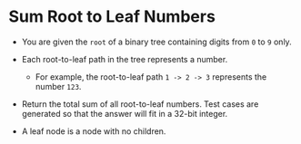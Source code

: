 # Sum Root to Leaf Numbers

- You are given the `root` of a binary tree containing digits from `0` to `9` only.

- Each root-to-leaf path in the tree represents a number.

  - For example, the root-to-leaf path `1 -> 2 -> 3` represents the number `123`.
- Return the total sum of all root-to-leaf numbers. Test cases are generated so that the answer will fit in a 32-bit integer.

- A leaf node is a node with no children.
